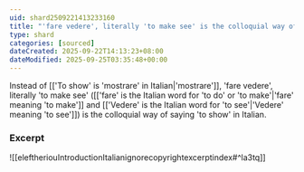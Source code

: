 ```yaml
---
uid: shard2509221413233160
title: "'fare vedere', literally 'to make see' is the colloquial way of saying 'to show' in Italian"
type: shard
categories: [sourced]
dateCreated: 2025-09-22T14:13:23+08:00
dateModified: 2025-09-25T03:35:48+00:00
---
```

Instead of [['To show' is 'mostrare' in Italian|'mostrare']], 'fare vedere', literally 'to make see' ([['fare' is the Italian word for 'to do' or 'to make'|'fare' meaning 'to make']] and [['Vedere' is the Italian word for 'to see'|'Vedere' meaning 'to see']]) is the colloquial way of saying 'to show' in Italian. 
### Excerpt
![[eleftheriouIntroductionItalianignorecopyrightexcerptindex#^la3tq]]